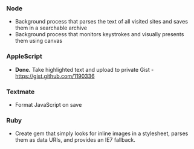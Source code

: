 ### Node

* Background process that parses the text of all visited sites and saves them in a searchable archive
* Background process that monitors keystrokes and visually presents them using canvas

### AppleScript

* **Done.** Take highlighted text and upload to private Gist - https://gist.github.com/1190336
 
### Textmate

* Format JavaScript on save

### Ruby

* Create gem that simply looks for inline images in a stylesheet, parses them as data URIs, and provides an IE7 fallback.